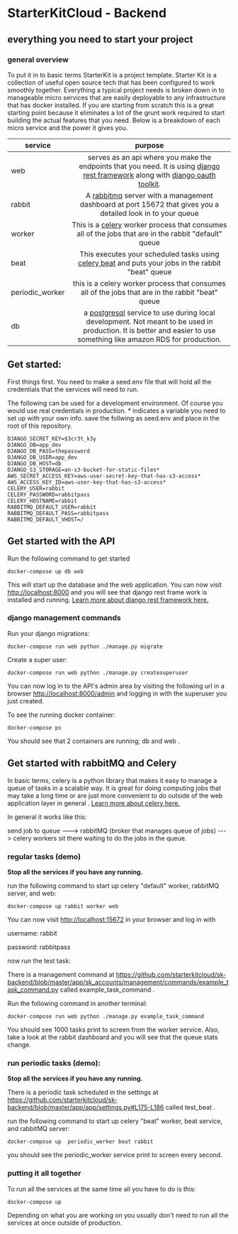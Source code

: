 # StarterKitCloud - Backend


## everything you need to start your project

### general overview

To put it in to basic terms StarterKit is a project template. Starter Kit is a collection of useful open source tech that has been configured to work smoothly together. Everything a typical project needs is broken down in to manageable micro services that are easily deployable to any infrastructure that has docker installed. If you are starting from scratch this is a great starting point because it eliminates a lot of the grunt work required to start building the actual features that you need. Below is a breakdown of each micro service and the power it gives you.

| service        | purpose           |
| ------------- |:-------------:|
| web     | serves as an api where you make the endpoints that you need. It is using [django rest framework](http://www.django-rest-framework.org/) along with [django oauth toolkit](https://github.com/jazzband/django-oauth-toolkit). |
| rabbit      | A [rabbitmq](https://www.rabbitmq.com/) server with a management dashboard at port 15672 that gives you a detailed look in to your queue      |
| worker | This is a [celery](http://www.celeryproject.org/) worker process that consumes all of the jobs that are in the rabbit "default" queue |
| beat | This executes your scheduled tasks using [celery beat](http://docs.celeryproject.org/en/latest/userguide/periodic-tasks.html) and puts your jobs in the rabbit "beat" queue |
| periodic_worker | this is a celery worker process that consumes all of the jobs that are in the rabbit "beat" queue|
| db | a [postgresql](https://www.postgresql.org/) service to use during local  development. Not meant to be used in production. It is better and easier to use something like amazon RDS for production.   |

## Get started:

First things first. You need to make a seed.env file that will hold all the credentials that the services will need to run.

The following can be used for a development environment. Of course you would use real credentials in production. * indicates a variable you need to set up with your own info. save the follwing as seed.env and place in the root of this repository.
```
DJANGO_SECRET_KEY=$3cr3t_k3y
DJANGO_DB=app_dev
DJANGO_DB_PASS=thepassword
DJANGO_DB_USER=app_dev
DJANGO_DB_HOST=db
DJANGO_S3_STORAGE=an-s3-bucket-for-static-files*
AWS_SECRET_ACCESS_KEY=aws-user-secret-key-that-has-s3-access*
AWS_ACCESS_KEY_ID=aws-user-key-that-has-s3-access*
CELERY_USER=rabbit
CELERY_PASSWORD=rabbitpass
CELERY_HOSTNAME=rabbit
RABBITMQ_DEFAULT_USER=rabbit
RABBITMQ_DEFAULT_PASS=rabbitpass
RABBITMQ_DEFAULT_VHOST=/

```


## Get started with the API
Run the following command to get started

`docker-compose up db web`

This will start up the database and the web application. You can now visit <http://localhost:8000> and you will see that django rest frame work is installed and running. [Learn more about django rest framework here.](http://www.django-rest-framework.org/)

### django management commands

Run your django migrations:

`docker-compose run web python ./manage.py migrate`

Create a super user:

`docker-compose run web python ./manage.py createsuperuser`

You can now log in to the API's admin area by visiting the following url in a browser <http://localhost:8000/admin> and logging in with the superuser you just created.

To see the running docker container:

`docker-compose ps`

You should see that 2 containers are running; db and web .


## Get started with rabbitMQ and Celery
In basic terms, celery is a python library that makes it easy to manage a queue of tasks in a scalable way. It is great for doing computing jobs that may take a long time or are just more convenient to do outside of the web application layer in general . [Learn more about celery here.](http://docs.celeryproject.org/en/latest/index.html)

In general it works like this:

send job to queue ---> rabbitMQ (broker that manages queue of jobs) ---> celery workers sit there waiting to do the jobs in the queue.


### regular tasks (demo)

**Stop all the services if you have any running.**

run the following command to start up celery "default" worker, rabbitMQ server, and web:

`docker-compose up rabbit worker web`

You can now visit <http://localhost:15672> in your browser and log in with

username: rabbit

password: rabbitpass

now run the test task:

There is a management command at <https://github.com/starterkitcloud/sk-backend/blob/master/app/sk_accounts/management/commands/example_task_command.py> called example_task_command .

Run the following command in another terminal:

`docker-compose run web python ./manage.py example_task_command`

You should see 1000 tasks print to screen from the worker service. Also, take a look at the rabbit dashboard and you will see that the queue stats change.

### run periodic tasks (demo):

**Stop all the services if you have any running.**

There is a periodic task scheduled in the settings at <https://github.com/starterkitcloud/sk-backend/blob/master/app/app/settings.py#L175-L186> called test_beat .

run the following command to start up celery "beat" worker, beat service, and rabbitMQ server:

`docker-compose up  periodic_worker beat rabbit`  

you should see the periodic_worker service print to screen every second.


### putting it all together

To run all the services at the same time all you have to do is this:

`docker-compose up`

Depending on what you are working on you usually don't need to run all the services at once outside of production.
